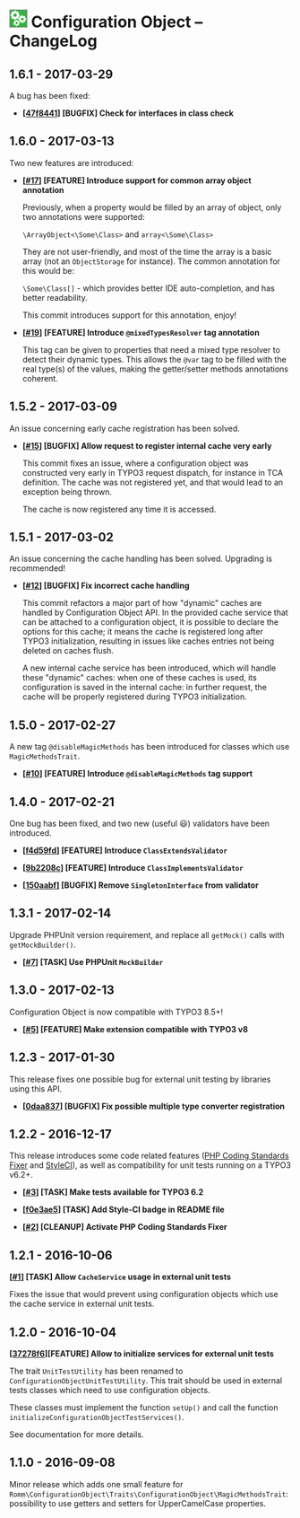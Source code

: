 # ![Configuration Object](Documentation/Images/configuration-object-icon@medium.png) Configuration Object – ChangeLog

1.6.1 - 2017-03-29
------------------

A bug has been fixed:

 - **[[47f8441](https://github.com/romm/configuration_object/commit/47f8441d98612ef2ac0158f6eaa4b71bd55a4c62)] [BUGFIX] Check for interfaces in class check**

1.6.0 - 2017-03-13
------------------

Two new features are introduced:

 - **[[#17](https://github.com/romm/configuration_object/pull/17)] [FEATURE] Introduce support for common array object annotation**

   Previously, when a property would be filled by an array of object, only two annotations were supported:
   
   `\ArrayObject<\Some\Class>` and `array<\Some\Class>`
   
   They are not user-friendly, and most of the time the array is a basic array (not an `ObjectStorage` for instance). The common annotation for this would be:
   
   `\Some\Class[]` - which provides better IDE auto-completion, and has better readability.
   
   This commit introduces support for this annotation, enjoy!
   
 - **[[#19](https://github.com/romm/configuration_object/pull/19)] [FEATURE] Introduce `@mixedTypesResolver` tag annotation**
 
   This tag can be given to properties that need a mixed type resolver to detect their dynamic types. This allows the `@var` tag to be filled with the real type(s) of the values, making the getter/setter methods annotations coherent.

1.5.2 - 2017-03-09
------------------

An issue concerning early cache registration has been solved.

 - **[[#15](https://github.com/romm/configuration_object/pull/15)] [BUGFIX] Allow request to register internal cache very early**
 
   This commit fixes an issue, where a configuration object was constructed very early in TYPO3 request dispatch, for instance in TCA definition. The cache was not registered yet, and that would lead to an exception being thrown.
 
   The cache is now registered any time it is accessed.

1.5.1 - 2017-03-02
------------------

An issue concerning the cache handling has been solved. Upgrading is recommended!

 - **[[#12](https://github.com/romm/configuration_object/pull/12)] [BUGFIX] Fix incorrect cache handling**

   This commit refactors a major part of how "dynamic" caches are handled by Configuration Object API. In the provided cache service that can be attached to a configuration object, it is possible to declare the options for this cache; it means the cache is registered long after TYPO3 initialization, resulting in issues like caches entries not being deleted on caches flush.

   A new internal cache service has been introduced, which will handle these "dynamic" caches: when one of these caches is used, its configuration is saved in the internal cache: in further request, the cache will be properly registered during TYPO3 initialization.

1.5.0 - 2017-02-27
------------------

A new tag `@disableMagicMethods` has been introduced for classes which use `MagicMethodsTrait`.

 - **[[#10](https://github.com/romm/configuration_object/pull/10)] [FEATURE] Introduce `@disableMagicMethods` tag support**

1.4.0 - 2017-02-21
------------------

One bug has been fixed, and two new (useful 😃) validators have been introduced.

 - **[[f4d59fd](https://github.com/romm/configuration_object/commit/f4d59fd335943d16ef78095aceb45464db4e6de5)] [FEATURE] Introduce `ClassExtendsValidator`**

 - **[[9b2208c](https://github.com/romm/configuration_object/commit/9b2208c2529d64271b7a339169dc7440128d81fe)] [FEATURE] Introduce `ClassImplementsValidator`**

 - **[[150aabf](https://github.com/romm/configuration_object/commit/150aabfbf0b432acf0582f0f9f02fb3a3e62b925)] [BUGFIX] Remove `SingletonInterface` from validator**

1.3.1 - 2017-02-14
------------------

Upgrade PHPUnit version requirement, and replace all `getMock()` calls with `getMockBuilder()`.

- **[[#7](https://github.com/romm/configuration_object/pull/7)] [TASK] Use PHPUnit `MockBuilder`**

1.3.0 - 2017-02-13
------------------

Configuration Object is now compatible with TYPO3 8.5+!

- **[[#5](https://github.com/romm/configuration_object/pull/5)] [FEATURE] Make extension compatible with TYPO3 v8**

1.2.3 - 2017-01-30
------------------

This release fixes one possible bug for external unit testing by libraries using this API.

- **[[0daa837](https://github.com/romm/configuration_object/commit/0daa8370c27f0d180688b7b0140ddd209029b789)] [BUGFIX] Fix possible multiple type converter registration**

1.2.2 - 2016-12-17
------------------

This release introduces some code related features ([PHP Coding Standards Fixer](http://cs.sensiolabs.org/) and [StyleCI](https://styleci.io/)), as well as compatibility for unit tests running on a TYPO3 v6.2+.

- **[[#3](https://github.com/romm/configuration_object/pull/3)] [TASK] Make tests available for TYPO3 6.2**

- **[[f0e3ae5](https://github.com/romm/configuration_object/commit/f0e3ae55a3427e2b85e87da6c1c130c08f2263c8)] [TASK] Add Style-CI badge in README file**

- **[[#2](https://github.com/romm/configuration_object/pull/2)] [CLEANUP] Activate PHP Coding Standards Fixer**

1.2.1 - 2016-10-06
------------------

**[[#1](https://github.com/romm/configuration_object/pull/1)] [TASK] Allow `CacheService` usage in external unit tests**

Fixes the issue that would prevent using configuration objects which use the cache service in external unit tests.

1.2.0 - 2016-10-04
------------------

**[[37278f6](https://github.com/romm/configuration_object/commit/37278f690537d371467b61ee1eb79db29f779fa8)][FEATURE] Allow to initialize services for external unit tests**

The trait `UnitTestUtility` has been renamed to `ConfigurationObjectUnitTestUtility`. This trait should be used in external tests classes which need to use configuration objects.

These classes must implement the function `setUp()` and call the function `initializeConfigurationObjectTestServices()`.

See documentation for more details.

1.1.0 - 2016-09-08
------------------

Minor release which adds one small feature for `Romm\ConfigurationObject\Traits\ConfigurationObject\MagicMethodsTrait`: possibility to use getters and setters for UpperCamelCase properties.
